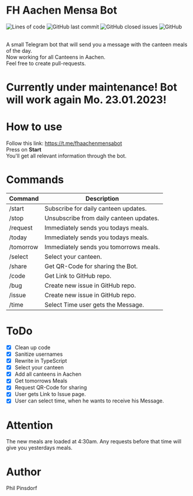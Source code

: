 # FH Aachen Mensa Bot
<div>
  <img alt="Lines of code" src="https://img.shields.io/tokei/lines/github/philpinsdorf/fhaachenmensabot?label=Lines%20of%20Code&style=for-the-badge">
  <img alt="GitHub last commit" src="https://img.shields.io/github/last-commit/philpinsdorf/fhaachenmensabot?style=for-the-badge">
  <img alt="GitHub closed issues" src="https://img.shields.io/github/issues-closed-raw/philpinsdorf/FhAachenMensaBot?color=purple&style=for-the-badge">
  <img alt="GitHub" src="https://img.shields.io/github/license/philpinsdorf/fhaachenmensabot?color=red&style=for-the-badge">
</div>  

</br>

A small Telegram bot that will send you a message with the canteen meals of the day. \
Now working for all Canteens in Aachen. \
Feel free to create pull-requests.

# Currently under maintenance! Bot will work again Mo. 23.01.2023!

# How to use
Follow this link: https://t.me/fhaachenmensabot \
Press on **Start** \
You'll get all relevant information through the bot.

# Commands
| Command | Description |
|---|---|
| /start | Subscribe for daily canteen updates. |
| /stop | Unsubscribe from daily canteen updates. |
| /request | Immediately sends you todays meals. |
| /today | Immediately sends you todays meals. |
| /tomorrow | Immediately sends you tomorrows meals. |
| /select | Select your canteen. |
| /share | Get QR-Code for sharing the Bot. |
| /code | Get Link to GitHub repo. |
| /bug | Create new issue in GitHub repo. |
| /issue | Create new issue in GitHub repo. |
| /time | Select Time user gets the Message. |

# ToDo
- [x] Clean up code
- [x] Sanitize usernames
- [x] Rewrite in TypeScript
- [x] Select your canteen
- [x] Add all canteens in Aachen
- [x] Get tomorrows Meals
- [x] Request QR-Code for sharing
- [x] User gets Link to Issue page.
- [x] User can select time, when he wants to receive his Message.

# Attention
The new meals are loaded at 4:30am. Any requests before that time will give you yesterdays meals.

# Author
Phil Pinsdorf
